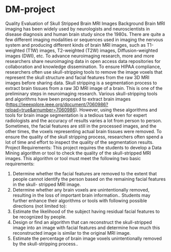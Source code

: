 # DM-project
Quality Evaluation of Skull Stripped Brain MRI Images
Background
Brain MRI imaging has been widely used by neurologists and neuroscientists in
disease diagnosis and human brain study since the 1980s. There are quite a few different
imaging modalities or sequences used in imaging the nervous system and producing
different kinds of brain MRI images, such as T1-weighted (T1W) images, T2-weighted
(T2W) images, Diffusion-weighted images (DWI), etc. To advance neuroimaging
research, more and more researchers share neuroimaging data in open access data
repositories for collaboration and knowledge dissemination. To ensure HIPAA
compliance, researchers often use skull-stripping tools to remove the image voxels that
represent the skull structure and facial features from the raw 3D MRI images before
sharing data. Skull stripping is a segmentation process to extract brain tissues from a raw
3D MRI image of a brain. This is one of the preliminary steps in neuroimaging research.
Various skull-stripping tools and algorithms have been proposed to extract brain images
(https://ieeexplore.ieee.org/document/7060986?reload=true&arnumber=7060986).
However, using these algorithms and tools for brain image segmentation is a tedious task
even for expert radiologists and the accuracy of results varies a lot from person to person.
Sometimes, the facial features are still in the processed images, and the other times, the
voxels representing actual brain tissues were removed. To ensure the quality of the skull
stripping process, researchers often spend a lot of time and effort to inspect the quality of
the segmentation results.
Project Requirements:
This project requires the students to develop a Data Mining algorithm or tool to check
the quality of the skull-stripped MRI images. This algorithm or tool must meet the
following two basic requirements:
1. Determine whether the facial features are removed to the extent that people
cannot identify the person based on the remaining facial features in the skull-
stripped MRI image.
2. Determine whether any brain voxels are unintentionally removed, resulting in the
loss of important brain information..
Students may further enhance their algorithms or tools with following possible directions
(not limited to):
1. Estimate the likelihood of the subject having residual facial features to be
recognized by people.
2. Design or find an algorithm that can reconstruct the skull-stripped image into an
image with facial features and determine how much this reconstructed image is
similar to the original MRI image.
3. Estimate the percentage of brain image voxels unintentionally removed by the
skull-stripping process..

